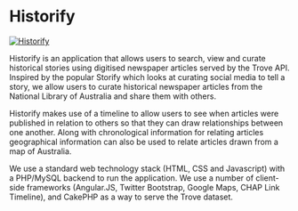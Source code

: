 Historify
=======

[![Historify](http://historify.ensense.net)](http://historify.ensense.net)

Historify is an application that allows users to search, view and curate historical stories using digitised newspaper articles served by the Trove API. Inspired by the popular Storify which looks at curating social media to tell a story, we allow users to curate historical newspaper articles from the National Library of Australia and share them with others.

Historify makes use of a timeline to allow users to see when articles were published in relation to others so that they can draw relationships between one another. Along with chronological information for relating articles geographical information can also be used to relate articles drawn from a map of Australia.

We use a standard web technology stack (HTML, CSS and Javascript) with a PHP/MySQL backend to run the application. We use a number of client-side frameworks (Angular.JS, Twitter Bootstrap, Google Maps, CHAP Link Timeline), and CakePHP as a way to serve the Trove dataset.